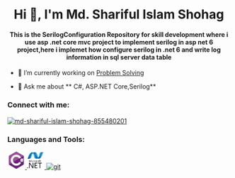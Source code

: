 <h1 align="center">Hi 👋, I'm Md. Shariful Islam Shohag</h1>
<h4 align="center">This is the SerilogConfiguration Repository for skill development where i use asp .net core mvc project to implement serilog in asp net 6 project,here i implemet how configure serilog in .net 6 and write log information in sql server data table </h4>

- 🔭 I’m currently working on [Problem Solving](https://github.com/shohag66/Linked-List)

- 💬 Ask me about ** C#, ASP.NET Core,Serilog**

<h3 align="left">Connect with me:</h3>
<p align="left">
<a href="https://linkedin.com/in/md-shariful-islam-shohag-855480201" target="blank"><img align="center" src="https://raw.githubusercontent.com/rahuldkjain/github-profile-readme-generator/master/src/images/icons/Social/linked-in-alt.svg" alt="md-shariful-islam-shohag-855480201" height="30" width="40" /></a>
</p>

<h3 align="left">Languages and Tools:</h3>
<p align="left"> <a href="https://www.w3schools.com/cs/" target="_blank" rel="noreferrer"> <img src="https://raw.githubusercontent.com/devicons/devicon/master/icons/csharp/csharp-original.svg" alt="csharp" width="40" height="40"/> </a> <a href="https://dotnet.microsoft.com/" target="_blank" rel="noreferrer"> <img src="https://raw.githubusercontent.com/devicons/devicon/master/icons/dot-net/dot-net-original-wordmark.svg" alt="dotnet" width="40" height="40"/> </a> <a href="https://git-scm.com/" target="_blank" rel="noreferrer"> <img src="https://www.vectorlogo.zone/logos/git-scm/git-scm-icon.svg" alt="git" width="40" height="40"/>  </p>
